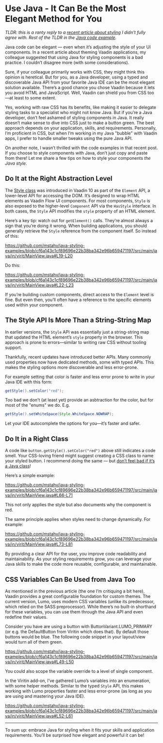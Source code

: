 
# Use Java - It Can Be the Most Elegant Method for You

*TLDR: this is a ranty reply to a [recent article about styling](https://vaadin.com/blog/theming-vaadin-applications-a-practical-guide) I didn't fully agree with. Rest of the TLDR in the [Java code example](https://github.com/mstahv/java-styling-examples/blob/main/src/main/java/in/virit/MainView.java).*

Java code can be elegant — even when it’s adjusting the style of your UI components. In a recent article about theming Vaadin applications, my colleague suggested that using Java for styling components is a bad practice. I couldn’t disagree more (with some considerations). 

Sure, if your colleague primarily works with CSS, they might think this opinion is heretical. But for you, as a Java developer, using a typed and discoverable Java API from your favorite Java IDE can be the most elegant solution available. There’s a good chance you chose Vaadin because it lets you avoid HTML and JavaScript. Well, Vaadin can shield you from CSS too—at least to some extent.

Yes, working with raw CSS has its benefits, like making it easier to delegate styling tasks to a specialist who might not know Java. But if you’re a Java developer, don’t feel ashamed of styling components in Java. It really doesn’t make sense to dive into CSS just to make a button green. The best approach depends on your application, skills, and requirements. Personally, I’m proficient in CSS, but when I’m working in my Java "bubble" with Vaadin apps, I prefer to handle smaller tweaks using the pure Java API.

On another note, I wasn’t thrilled with the code examples in that recent post. If you choose to style components with Java, don’t just copy and paste from there! Let me share a few tips on how to style your components *the Java style*.


## Do It at the Right Abstraction Level

The [Style class](https://vaadin.com/api/platform/current/com/vaadin/flow/dom/Style.html) was introduced in Vaadin 10 as part of the `Element` API, a lower-level API for accessing the DOM. It’s designed to wrap HTML elements as Vaadin Flow UI components. For most components, `Style` is also exposed to the higher-level `Component` API via the `HasStyle` interface. In both cases, the `Style` API modifies the `style` property of an HTML element.

Here’s a key tip: watch out for `getElement()` calls. They’re almost always a sign that you’re doing it wrong. When building applications, you should generally retrieve the `Style` reference from the component itself. So instead of this:

https://github.com/mstahv/java-styling-examples/blob/cf6a143c1cf89696e22b38ba342e96b659471197/src/main/java/in/virit/MainView.java#L19-L20

Do this:

https://github.com/mstahv/java-styling-examples/blob/cf6a143c1cf89696e22b38ba342e96b659471197/src/main/java/in/virit/MainView.java#L22-L23

If you’re building custom components, direct access to the `Element` level is fine. But even then, you’ll often have a reference to the specific elements used within your component.

## The Style API Is More Than a String-String Map

In earlier versions, the `Style` API was essentially just a string-string map that updated the HTML element’s `style` property in the browser. This approach is prone to errors—similar to writing raw CSS without tooling support. 

Thankfully, recent updates have introduced better APIs. Many commonly used properties now have dedicated methods, some with typed APIs. This makes the styling options more discoverable and less error-prone.

For example setting that color is faster and less error prone to write in your Java IDE with this form:

```java
getStyle().setColor("red");
```

Too bad we don't (at least yet) provide an asbtraction for the color, but for most of the "enums" we do. E.g.

```java
getStyle().setWhiteSpace(Style.WhiteSpace.NOWRAP);
```

Let your IDE autocomplete the options for you—it’s faster and safer.

## Do It in a Right Class

A code like `button.getStyle().setColor("red")` above still indicates a code smell. Your CSS-loving friend might suggest creating a CSS class to name your styled button. I recommend doing the same — but [don’t feel bad if it’s a Java class](https://vaadin.com/blog/dont-be-afraid-of-java-classes)! 

Here’s a simple example:

https://github.com/mstahv/java-styling-examples/blob/cf6a143c1cf89696e22b38ba342e96b659471197/src/main/java/in/virit/MainView.java#L66-L71

This not only applies the style but also documents why the component is red.

The same principle applies when styles need to change dynamically. For example:

https://github.com/mstahv/java-styling-examples/blob/cf6a143c1cf89696e22b38ba342e96b659471197/src/main/java/in/virit/MainView.java#L73-L81

By providing a clear API for the user, you improve code readability and maintainability. As your styling requirements grow, you can leverage your Java skills to make the code more reusable, configurable, and maintainable.

## CSS Variables Can Be Used from Java Too

As mentioned in the previous article (the one I’m critiquing a bit here), Vaadin provides a great configurable foundation for custom themes. The current version, Lumo, uses modern CSS variables (unlike its predecessor, which relied on the SASS preprocessor). While there’s no built-in shorthand for these variables, you can use them through the Java API and even redefine their values.

Consider you have are using a button with ButtonVariant.LUMO_PRIMARY (or e.g. the DefaultButton from Viritin which does that). By default those buttons would be blue. The following code snippet in your layout/view would turn all of them green.

https://github.com/mstahv/java-styling-examples/blob/cf6a143c1cf89696e22b38ba342e96b659471197/src/main/java/in/virit/MainView.java#L49-L50

You could also scope the variable override to a level of single component.

In the Viritin add-on, I’ve gathered Lumo’s variables into an enumeration, with some helper methods. Similar to the typed `Style` API, this makes working with Lumo properties faster and less error-prone (as long as you are using and mastering your Java IDE).

https://github.com/mstahv/java-styling-examples/blob/cf6a143c1cf89696e22b38ba342e96b659471197/src/main/java/in/virit/MainView.java#L52-L61

---

To sum up: embrace Java for styling when it fits your skills and application requirements. You’ll be surprised how elegant and powerful it can be!
